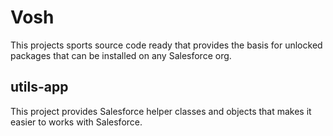 # Vosh

This projects sports source code ready that provides the basis for unlocked packages that can be installed on any Salesforce org.

## utils-app

This project provides Salesforce helper classes and objects that makes it easier to works with Salesforce.
